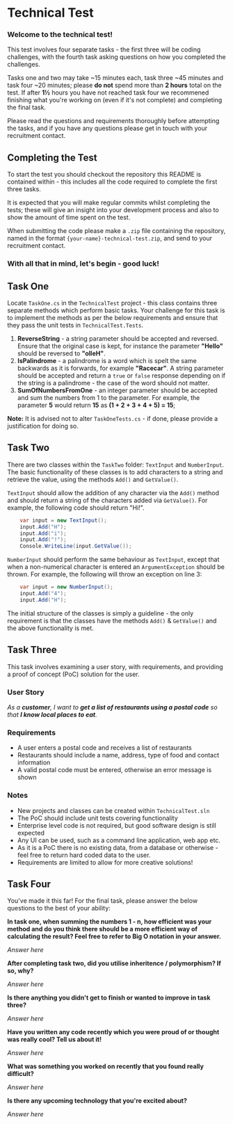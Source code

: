 # Technical Test

### Welcome to the technical test! 

This test involves four separate tasks - the first three will be coding challenges, with the fourth task asking questions on how you completed the challenges.

Tasks one and two may take ~15 minutes each, task three ~45 minutes and task four ~20 minutes; please **do not** spend more than **2 hours** total on the test. If after **1½** hours you have not reached task four we recommened finishing what you're working on  (even if it's not complete) and completing the final task.

Please read the questions and requirements thoroughly before attempting the tasks, and if you have any questions please get in touch with your recruitment contact.

## Completing the Test
To start the test you should checkout the repository this README is contained within - this includes all the code required to complete the first three tasks. 

It is expected that you will make regular commits whilst completing the tests; these will give an insight into your development process and also to show the amount of time spent on the test.

When submitting the code please make a `.zip` file containing the repository, named in the format `{your-name}-technical-test.zip`, and send to your recruitment contact.

### With all that in mind, let's begin - good luck!

## Task One
Locate `TaskOne.cs` in the `TechnicalTest` project - this class contains three separate methods which perform basic tasks. Your challenge for this task is to implement the methods as per the below requirements and ensure that they pass the unit tests in `TechnicalTest.Tests`. 

1. **ReverseString** - a string parameter should be accepted and reversed. Ensure that the original case is kept, for instance the parameter **"Hello"** should be reversed to **"olleH"**.
2. **IsPalindrome** - a palindrome is a word which is spelt the same backwards as it is forwards, for example **"Racecar"**. A string parameter should be accepted and return a `true` or `false` response depending on if the string is a palindrome - the case of the word should not matter.
3. **SumOfNumbersFromOne** - an integer parameter should be accepted and sum the numbers from 1 to the parameter. For example, the parameter **5** would return **15** as **(1 + 2 + 3 + 4 + 5) = 15**;

**Note:** It is advised not to alter `TaskOneTests.cs` - if done, please provide a justification for doing so.

## Task Two
There are two classes within the `TaskTwo` folder: `TextInput` and `NumberInput`. The basic functionality of these classes is to add characters to a string and retrieve the value, using the methods `Add()` and `GetValue()`.

`TextInput` should allow the addition of any character via the `Add()` method and should return a string of the characters added via `GetValue()`. For example, the following code should return "Hi!".

``` csharp
    var input = new TextInput();
    input.Add("H");
    input.Add("i");
    input.Add("!");
    Console.WriteLine(input.GetValue());
```

`NumberInput` should perform the same behaviour as `TextInput`, except that when a non-numerical character is entered an `ArgumentException` should be thrown. For example, the following will throw an exception on line 3:

``` csharp
    var input = new NumberInput();
    input.Add("4");
    input.Add("H");
```

The initial structure of the classes is simply a guideline - the only requirement is that the classes have the methods `Add()` & `GetValue()` and the above functionality is met.

## Task Three
This task involves examining a user story, with requirements, and providing a proof of concept (PoC) solution for the user.

### User Story

*As a **customer**, I want to **get a list of restaurants using a postal code** so that **I know local places to eat**.*

### Requirements

* A user enters a postal code and receives a list of restaurants
* Restaurants should include a name, address, type of food and contact information 
* A valid postal code must be entered, otherwise an error message is shown

### Notes

* New projects and classes can be created within `TechnicalTest.sln`
* The PoC should include unit tests covering functionality
* Enterprise level code is not required, but good software design is still expected
* Any UI can be used, such as a command line application, web app etc.
* As it is a PoC there is no existing data, from a database or otherwise - feel free to return hard coded data to the user.
* Requirements are limited to allow for more creative solutions!

## Task Four
You've made it this far! For the final task, please answer the below questions to the best of your ability:

**In task one, when summing the numbers 1 - n, how efficient was your method and do you think there should be a more efficient way of calculating the result? Feel free to refer to Big O notation in your answer.**

*Answer here*

**After completing task two, did you utilise inheritence / polymorphism? If so, why?**

*Answer here*

**Is there anything you didn't get to finish or wanted to improve in task three?**

*Answer here*

**Have you written any code recently which you were proud of or thought was really cool? Tell us about it!**

*Answer here*

**What was something you worked on recently that you found really difficult?**

*Answer here*

**Is there any upcoming technology that you're excited about?**

*Answer here*